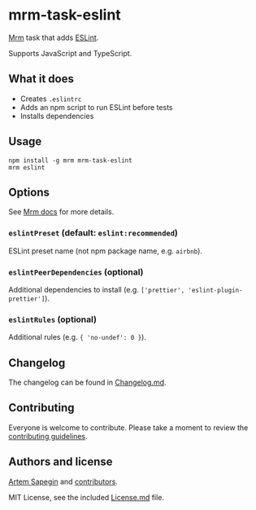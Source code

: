 # mrm-task-eslint

[Mrm](https://github.com/sapegin/mrm) task that adds [ESLint](http://eslint.org/).

Supports JavaScript and TypeScript.

## What it does

* Creates `.eslintrc`
* Adds an npm script to run ESLint before tests
* Installs dependencies

## Usage

```
npm install -g mrm mrm-task-eslint
mrm eslint
```

## Options

See [Mrm docs](https://github.com/sapegin/mrm#usage) for more details.

### `eslintPreset` (default: `eslint:recommended`)

ESLint preset name (not npm package name, e.g. `airbnb`).

### `eslintPeerDependencies` (optional)

Additional dependencies to install (e.g. `['prettier', 'eslint-plugin-prettier']`).

### `eslintRules` (optional)

Additional rules (e.g. `{ 'no-undef': 0 }`).

## Changelog

The changelog can be found in [Changelog.md](Changelog.md).

## Contributing

Everyone is welcome to contribute. Please take a moment to review the [contributing guidelines](../Contributing.md).

## Authors and license

[Artem Sapegin](http://sapegin.me) and [contributors](https://github.com/sapegin/mrm-task-eslint/graphs/contributors).

MIT License, see the included [License.md](License.md) file.

